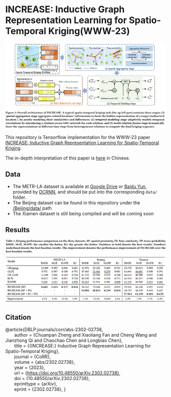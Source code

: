 # INCREASE: Inductive Graph Representation Learning for Spatio-Temporal Kriging(WWW-23)
![image](figure/INCREASE.png)

This repository is Tensorflow implementation for the WWW-23 paper [INCREASE: Inductive Graph Representation Learning for Spatio-Temporal Kriging](https://arxiv.org/abs/2302.02738).

The in-depth interpretation of this paper is [here](https://mp.weixin.qq.com/s/30xPLN2N9l_gw5l1OH6ADA) in Chinese.

## Data
* The METR-LA dataset is available at [Google Drive](https://drive.google.com/open?id=10FOTa6HXPqX8Pf5WRoRwcFnW9BrNZEIX) or [Baidu Yun](https://pan.baidu.com/s/14Yy9isAIZYdU__OYEQGa_g), provided by [DCRNN](https://github.com/liyaguang/DCRNN), and should be put into the corresponding `data/` folder.
* The Beijing dataset can be found in this repository under the [/Beijing/data/](Beijing/data) path
* The Xiamen dataset is still being compiled and will be coming soon

## Results
![image](figure/result.png)

## Citation
@article{DBLP:journals/corr/abs-2302-02738,  
  &emsp;&emsp;author    = {Chuanpan Zheng and Xiaoliang Fan and Cheng Wang and Jianzhong Qi and Chaochao Chen and Longbiao Chen},  
  &emsp;&emsp;title     = {{INCREASE:} Inductive Graph Representation Learning for Spatio-Temporal Kriging},  
  &emsp;&emsp;journal   = {CoRR},  
  &emsp;&emsp;volume    = {abs/2302.02738},  
  &emsp;&emsp;year      = {2023},  
  &emsp;&emsp;url       = {https://doi.org/10.48550/arXiv.2302.02738},  
  &emsp;&emsp;doi       = {10.48550/arXiv.2302.02738},  
  &emsp;&emsp;eprinttype = {arXiv},  
  &emsp;&emsp;eprint    = {2302.02738},
}

